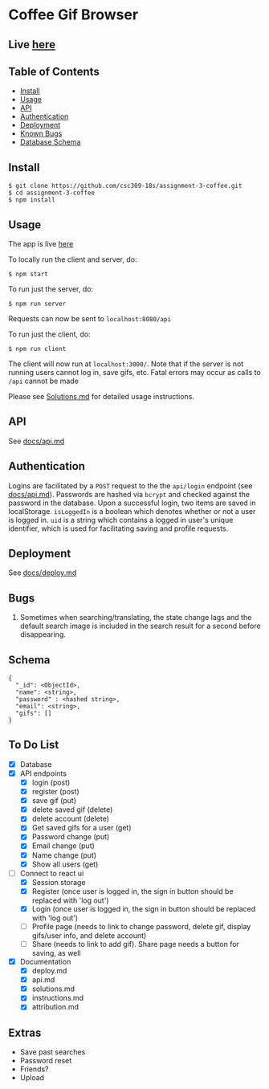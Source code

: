 # Coffee Gif Browser

## Live [here](https://mysterious-crag-44463.herokuapp.com/#/)

## Table of Contents
- [Install](#install)
- [Usage](#usage)
- [API](#api)
- [Authentication](#authentication)
- [Deployment](#deployment)
- [Known Bugs](#bugs)
- [Database Schema](#schema)

## Install

```
$ git clone https://github.com/csc309-18s/assignment-3-coffee.git
$ cd assignment-3-coffee
$ npm install
```

## Usage

The app is live [here](https://mysterious-crag-44463.herokuapp.com/#/)

To locally run the client and server, do:
```
$ npm start
```

To run just the server, do:

```
$ npm run server
```
Requests can now be sent to `localhost:8080/api`

To run just the client, do:
```
$ npm run client
```
The client will now run at `localhost:3000/`. Note that if the server is not running
users cannot log in, save gifs, etc. Fatal errors may occur as calls to `/api` cannot be made

Please see [Solutions.md](/Solutions.md) for detailed usage instructions.

## API

See [docs/api.md](/docs/api.md)

## Authentication

Logins are facilitated by a `POST` request to the the `api/login` endpoint (see [docs/api.md](/docs/api.md)).
Passwords are hashed via `bcrypt` and checked against the password in the database.
Upon a successful login, two items are saved in localStorage. `isLoggedIn` is a boolean
which denotes whether or not a user is logged in. `uid` is a string which contains a logged in user's
unique identifier, which is used for facilitating saving and profile requests. 

## Deployment

See [docs/deploy.md](/docs/deploy.md)


## Bugs

1. Sometimes when searching/translating, the state change lags and the default search image
is included in the search result for a second before disappearing.

## Schema

```
{
  "_id": <ObjectId>,
  "name": <string>,
  "password" : <hashed string>,
  "email": <string>,
  "gifs": []
}
```

## To Do List
- [x] Database  
- [x] API endpoints  
    - [x] login (post)  
    - [x] register (post)  
    - [x] save gif (put)  
    - [x] delete saved gif (delete)  
    - [x] delete account (delete)  
    - [x] Get saved gifs for a user (get)
    - [x] Password change (put)
    - [x] Email change (put)
    - [x] Name change (put)
    - [x] Show all users (get)
- [ ] Connect to react ui
  - [x] Session storage
  - [x] Register (once user is logged in, the sign in button should be replaced with 'log out')
  - [x] Login (once user is logged in, the sign in button should be replaced with 'log out')
  - [ ] Profile page (needs to link to change password, delete gif, display gifs/user info, and delete account)
  - [ ] Share (needs to link to add gif). Share page needs a button for saving, as well
- [x] Documentation
  - [x] deploy.md
  - [x] api.md
  - [x] solutions.md
  - [x] instructions.md
  - [x] attribution.md

## Extras

- Save past searches
- Password reset
- Friends?
- Upload
